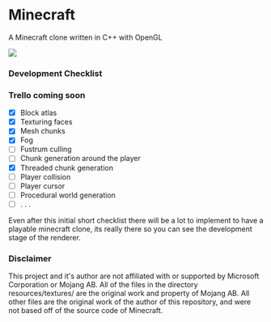 # Minecraft 

A Minecraft clone written in C++ with OpenGL

![](https://i.imgur.com/UBiisxS.jpg)

### Development Checklist

### Trello coming soon

- [X] Block atlas
- [X] Texturing faces
- [X] Mesh chunks
- [X] Fog
- [ ] Fustrum culling
- [ ] Chunk generation around the player
- [X] Threaded chunk generation
- [ ] Player collision
- [ ] Player cursor
- [ ] Procedural world generation
- [ ] . . . 

Even after this initial short checklist there will be a lot to implement to have a playable minecraft clone, its really there so you can see the development stage of the renderer.

### Disclaimer 

This project and it's author are not affiliated with or supported by Microsoft Corporation or Mojang AB. All of the files in the directory resources/textures/ are the original work and property of Mojang AB. All other files are the original work of the author of this repository, and were not based off of the source code of Minecraft.
